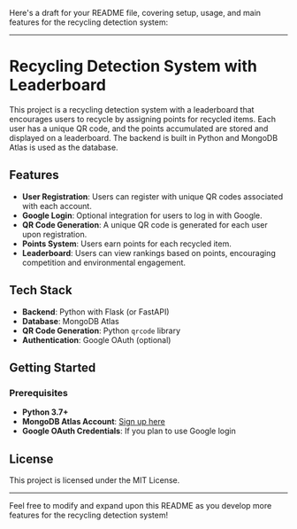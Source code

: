 Here's a draft for your README file, covering setup, usage, and main features for the recycling detection system:

---

# Recycling Detection System with Leaderboard

This project is a recycling detection system with a leaderboard that encourages users to recycle by assigning points for recycled items. Each user has a unique QR code, and the points accumulated are stored and displayed on a leaderboard. The backend is built in Python and MongoDB Atlas is used as the database.

## Features

- **User Registration**: Users can register with unique QR codes associated with each account.
- **Google Login**: Optional integration for users to log in with Google.
- **QR Code Generation**: A unique QR code is generated for each user upon registration.
- **Points System**: Users earn points for each recycled item.
- **Leaderboard**: Users can view rankings based on points, encouraging competition and environmental engagement.

## Tech Stack

- **Backend**: Python with Flask (or FastAPI)
- **Database**: MongoDB Atlas
- **QR Code Generation**: Python `qrcode` library
- **Authentication**: Google OAuth (optional)

## Getting Started

### Prerequisites

- **Python 3.7+**
- **MongoDB Atlas Account**: [Sign up here](https://www.mongodb.com/cloud/atlas)
- **Google OAuth Credentials**: If you plan to use Google login

## License

This project is licensed under the MIT License.

---

Feel free to modify and expand upon this README as you develop more features for the recycling detection system!
